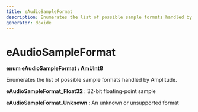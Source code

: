 ```yaml
---
title: eAudioSampleFormat
description: Enumerates the list of possible sample formats handled by Amplitude.
generator: doxide
---
```



# eAudioSampleFormat

**enum eAudioSampleFormat : AmUInt8**


Enumerates the list of possible sample formats handled by Amplitude.


    


**eAudioSampleFormat_Float32**
:   32-bit floating-point sample


**eAudioSampleFormat_Unknown**
:   An unknown or unsupported format



